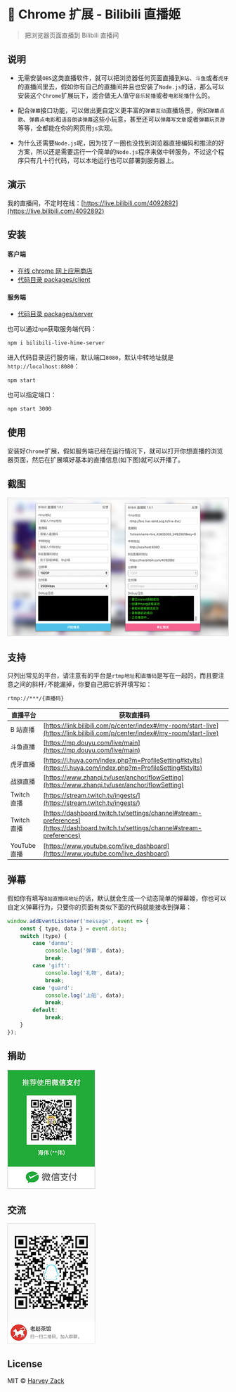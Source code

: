 # :strawberry: Chrome 扩展 - Bilibili 直播姬

> 把浏览器页面直播到 Bilibili 直播间

## 说明

-   无需安装`OBS`这类直播软件，就可以把浏览器任何页面直播到`B站`、`斗鱼`或者`虎牙`的直播间里去，假如你有自己的直播间并且也安装了`Node.js`的话，那么可以安装这个`Chrome`扩展玩下，适合做无人值守`音乐轮播`或者`电影轮播`什么的。

-   配合`弹幕`接口功能，可以做出更自定义更丰富的`弹幕互动`直播场景，例如`弹幕点歌`、`弹幕点电影`和`语音朗读弹幕`这些小玩意，甚至还可以`弹幕写文章`或者`弹幕玩页游`等等，全都能在你的网页用`js`实现。

-   为什么还需要`Node.js`呢，因为找了一圈也没找到浏览器直接编码和推流的好方案，所以还是需要运行一个简单的`Node.js`程序来做中转服务，不过这个程序只有几十行代码，可以本地运行也可以部署到服务器上。

## 演示

我的直播间，不定时在线：[https://live.bilibili.com/4092892](https://live.bilibili.com/4092892)

## 安装

#### 客户端

-   [在线 chrome 网上应用商店](https://chrome.google.com/webstore/detail/jfgjlmafdjaofbkjpaoojooghnocjcag)
-   [代码目录 packages/client](./packages/client)

#### 服务端

-   [代码目录 packages/server](./packages/server)

也可以通过`npm`获取服务端代码：

```bash
npm i bilibili-live-hime-server
```

进入代码目录运行服务端，默认端口`8080`，默认中转地址就是`http://localhost:8080`：

```bash
npm start
```

也可以指定端口：

```bash
npm start 3000
```

## 使用

安装好`Chrome`扩展，假如服务端已经在运行情况下，就可以打开你想直播的浏览器页面，然后在扩展填好基本的直播信息(如下图)就可以开播了。

## 截图

<img src="./images/screenshot.png" width="640">

## 支持

只列出常见的平台，请注意有的平台是`rtmp地址`和`直播码`是写在一起的，而且要注意之间的斜杆`/`不能漏掉，你要自己把它拆开填写如：

```bash
rtmp://***/{直播码}
```

| 直播平台     | 获取直播码                                                                                                                         |
| ------------ | ---------------------------------------------------------------------------------------------------------------------------------- |
| B 站直播     | [https://link.bilibili.com/p/center/index#/my-room/start-live](https://link.bilibili.com/p/center/index#/my-room/start-live)       |
| 斗鱼直播     | [https://mp.douyu.com/live/main](https://mp.douyu.com/live/main)                                                                   |
| 虎牙直播     | [https://i.huya.com/index.php?m=ProfileSetting#ktylts](https://i.huya.com/index.php?m=ProfileSetting#ktylts)                       |
| 战旗直播     | [https://www.zhanqi.tv/user/anchor/flowSetting](https://www.zhanqi.tv/user/anchor/flowSetting)                                     |
| Twitch 直播  | [https://stream.twitch.tv/ingests/](https://stream.twitch.tv/ingests/)                                                             |
| Twitch 直播  | [https://dashboard.twitch.tv/settings/channel#stream-preferences](https://dashboard.twitch.tv/settings/channel#stream-preferences) |
| YouTube 直播 | [https://www.youtube.com/live_dashboard](https://www.youtube.com/live_dashboard)                                                   |

## 弹幕

假如你有填写`B站直播间地址`的话，默认就会生成一个动态简单的弹幕姬，你也可以自定义弹幕行为，只要你的页面有类似下面的代码就能接收到弹幕：

```js
window.addEventListener('message', event => {
    const { type, data } = event.data;
    switch (type) {
        case 'danmu':
            console.log('弹幕', data);
            break;
        case 'gift':
            console.log('礼物', data);
            break;
        case 'guard':
            console.log('上船', data);
            break;
        default:
            break;
    }
});
```

## 捐助

![捐助](./images/wechatpay.jpg)

## 交流

![QQ 群](./images/qqgroup.png)

## License

MIT © [Harvey Zack](https://sleepy.im/)
